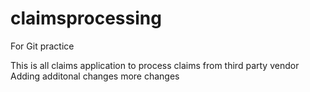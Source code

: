 # claimsprocessing
For Git practice

This is all claims application to process claims from third party vendor
Adding additonal changes
more changes